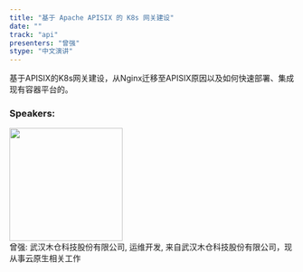```yaml
---
title: "基于 Apache APISIX 的 K8s 网关建设"
date: "" 
track: "api"
presenters: "曾强"
stype: "中文演讲"
---
```

基于APISIX的K8s网关建设，从Nginx迁移至APISIX原因以及如何快速部署、集成现有容器平台的。
 ### Speakers: 
 <img src="images/speaker/1175.png" width="200" /><br>曾强: 武汉木仓科技股份有限公司, 运维开发, 来自武汉木仓科技股份有限公司，现从事云原生相关工作
 